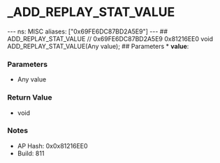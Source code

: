 # _ADD_REPLAY_STAT_VALUE

--- ns: MISC aliases: ["0x69FE6DC87BD2A5E9"] --- ## ADD_REPLAY_STAT_VALUE  // 0x69FE6DC87BD2A5E9 0x81216EE0 void ADD_REPLAY_STAT_VALUE(Any value);   ## Parameters * **value**:

### Parameters
* Any value

### Return Value
* void

### Notes
* AP Hash: 0x0x81216EE0
* Build: 811


